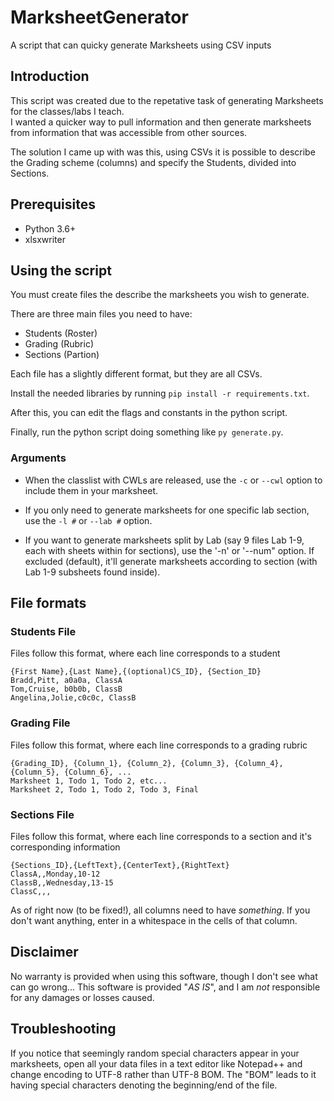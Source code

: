 # MarksheetGenerator
A script that can quicky generate Marksheets using CSV inputs

## Introduction
This script was created due to the repetative task of generating Marksheets for the classes/labs I teach.  
I wanted a quicker way to pull information and then generate marksheets from information that was accessible from other sources.

The solution I came up with was this, using CSVs it is possible to describe the Grading scheme (columns) and specify the Students, divided into Sections.

## Prerequisites
* Python 3.6+
* xlsxwriter

## Using the script
You must create files the describe the marksheets you wish to generate.  

There are three main files you need to have:
* Students (Roster)
* Grading (Rubric)
* Sections (Partion)

Each file has a slightly different format, but they are all CSVs.

Install the needed libraries by running `pip install -r requirements.txt`.

After this, you can edit the flags and constants in the python script.

Finally, run the python script doing something like `py generate.py`.

### Arguments

* When the classlist with CWLs are released, use the `-c` or `--cwl` option to include them in your marksheet.

* If you only need to generate marksheets for one specific lab section, use the `-l #` or `--lab #` option.

* If you want to generate marksheets split by Lab (say 9 files Lab 1-9, each with sheets within for sections), use the '-n' or '--num" option. If excluded (default), it'll generate marksheets according to section (with Lab 1-9 subsheets found inside).

## File formats
### Students File
Files follow this format, where each line corresponds to a student
```
{First Name},{Last Name},{(optional)CS_ID}, {Section_ID}
Bradd,Pitt, a0a0a, ClassA
Tom,Cruise, b0b0b, ClassB
Angelina,Jolie,c0c0c, ClassB
```

### Grading File
Files follow this format, where each line corresponds to a grading rubric
```
{Grading_ID}, {Column_1}, {Column_2}, {Column_3}, {Column_4}, {Column_5}, {Column_6}, ...
Marksheet 1, Todo 1, Todo 2, etc...
Marksheet 2, Todo 1, Todo 2, Todo 3, Final
```

### Sections File
Files follow this format, where each line corresponds to a section and it's corresponding information
```
{Sections_ID},{LeftText},{CenterText},{RightText}
ClassA,,Monday,10-12
ClassB,,Wednesday,13-15
ClassC,,,
```

As of right now (to be fixed!), all columns need to have *something*. If you don't want anything, enter in a whitespace in the cells of that column.

## Disclaimer
No warranty is provided when using this software, though I don't see what can go wrong...
This software is provided "*AS IS*", and I am _not_ responsible for any damages or losses caused.

## Troubleshooting
If you notice that seemingly random special characters appear in your marksheets, open all your data files in a text editor like Notepad++ and change encoding to UTF-8 rather than UTF-8 BOM. The "BOM" leads to it having special characters denoting the beginning/end of the file.
